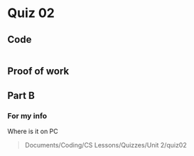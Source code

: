 # Quiz 02

## Code
```.py

```

## Proof of work

## Part B

### For my info
Where is it on PC
>Documents/Coding/CS Lessons/Quizzes/Unit 2/quiz02
